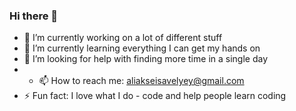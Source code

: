 ### Hi there 👋
- 🔭 I’m currently working on a lot of different stuff
- 🌱 I’m currently learning everything I can get my hands on
- 🤔 I’m looking for help with finding more time in a single day
- - 📫 How to reach me: aliakseisavelyey@gmail.com
- ⚡ Fun fact: I love what I do - code and help people learn coding

<!--
**AliakseiSavelyey/aliakseisavelyey** is a ✨ _special_ ✨ repository because its `README.md` (this file) appears on your GitHub profile.

Here are some ideas to get you started:


-->
